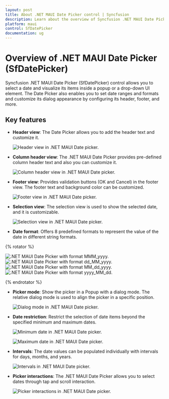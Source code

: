 ```yaml
---
layout: post
title: About .NET MAUI Date Picker control | Syncfusion
description: Learn about the overview of Syncfusion .NET MAUI Date Picker (SfDatePicker) control, its basic features, and date picker functionalities.
platform: maui
control: SfDatePicker
documentation: ug
---
```


# Overview of .NET MAUI Date Picker (SfDatePicker)

Syncfusion .NET MAUI Date Picker (SfDatePicker) control allows you to select a date and visualize its items inside a popup or a drop-down UI element. The Date Picker also enables you to set date ranges and formats and customize its dialog appearance by configuring its header, footer, and more.

## Key features

* **Header view**: The Date Picker allows you to add the header text and customize it.

   ![Header view in .NET MAUI Date picker.](images/overview/maui-header-view.png)

* **Column header view**: The .NET MAUI Date Picker provides pre-defined column header text and also you can customize it.

   ![Column header view in .NET MAUI Date picker.](images/overview/maui-column-header-view.png)

* **Footer view**: Provides validation buttons (OK and Cancel) in the footer view. The footer text and background color can be customized.

   ![Footer view in .NET MAUI Date picker.](images/overview/maui-date-picker-footer-view.png)

* **Selection view**: The selection view is used to show the selected date, and it is customizable.

   ![Selection view in .NET MAUI Date picker.](images/overview/maui-selection-view.png)

* **Date format**: Offers 8 predefined formats to represent the value of the date in different string formats.

{% rotator %}

![.NET MAUI Date Picker with format MMM_yyyy.](images/overview/maui-date-picker-format_MMM_yyyy.png)
![.NET MAUI Date Picker with format dd_MM_yyyy.](images/overview/maui-date-picker-format_dd_MM_yyyy.png)
![.NET MAUI Date Picker with format MM_dd_yyyy.](images/overview/maui-date-picker-format_MM_dd_yyyy.png)
![.NET MAUI Date Picker with format yyyy_MM_dd.](images/overview/maui-date-picker-format_yyyy_MM_dd.png)

{% endrotator %}

* **Picker mode**: Show the picker in a Popup with a dialog mode. The relative dialog mode is used to align the picker in a specific position.

   ![Dialog mode in .NET MAUI Date picker.](images/overview/maui-date-picker-dialog-mode.gif)

* **Date restriction**: Restrict the selection of date items beyond the specified minimum and maximum dates.

   ![Minimum date in .NET MAUI Date picker.](images/overview/maui-date-picker-minimum-date.png)

   ![Maximum date in .NET MAUI Date picker.](images/overview/maui-date-picker-maximum-date.png)

* **Intervals**: The date values can be populated individually with intervals for days, months, and years.

   ![Intervals in .NET MAUI Date picker.](images/overview/maui-date-picker-intervals.gif)

* **Picker interactions**: The .NET MAUI Date Picker allows you to select dates through tap and scroll interaction.

   ![Picker interactions in .NET MAUI Date picker.](images/overview/maui-date-picker-interactions.gif)